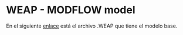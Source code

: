 # WEAP - MODFLOW model
En el siguiente [enlace](https://drive.google.com/file/d/13DRdaaBScwPzRcBvGqODw6f9Up0YV_cX/view?usp=sharing) está el archivo .WEAP que tiene el modelo base.
